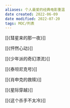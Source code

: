 ```yaml
---
aliases: 个人最爱的经典电影重温
date created: 2022-06-09
date modified: 2022-07-20
tags: MOC/列表
---
```


[[《彗星来的那一夜》]]

[[《怦然心动》]]

[[《少年派的奇幻漂流》]]

[[《泰坦尼克号》]]

[[《肖申克的救赎》]]

[[《星际穿越》]]

[[《这个杀手不太冷》]]
